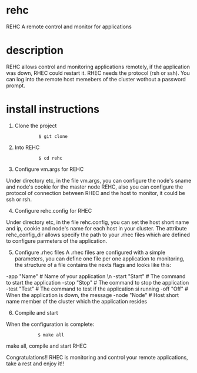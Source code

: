 rehc
====

REHC A remote control and monitor for applications

description
====

REHC allows control and monitoring applications remotely, if the application was down, RHEC could restart it.
RHEC needs the protocol (rsh or ssh). You can log into the remote host memebers of the cluster wothout a 
password prompt.


install instructions
====

1) Clone the project
				
				$ git clone 

2) Into REHC

				$ cd rehc
				
3) Configure vm.args for REHC

Under directory etc, in the file vm.args, you can configure the node's sname and node's cookie for the 
master node REHC, also you can configure the protocol of connection between RHEC and the host to monitor, 
it could be ssh or rsh.

4) Configure rehc.config for RHEC

Under directory etc, in the file rehc.config, you can set the host short name and ip, cookie and node's name
for each host in your cluster. The attribute rehc_config_dir allows specify the path to your .rhec files
which are defined to configure parmeters of the application.

5) Configure .rhec files
A .rhec files are configured with a simple parameters, you can define one file per one application to 
monitoring, the structure of a file contains the nexts flags and looks like this:

-app "Name" # Name of your application \n
-start "Start" # The command to start the application
-stop "Stop" # The command to stop the application
-test "Test" # The command to test if the application si running
-off "Off" # When the application is down, the message 
-node "Node" # Host short name member of the cluster which the application resides

6) Compile and start

When the configuration is complete:
				
				$ make all
				
make all, compile and start RHEC 

Congratulations!! RHEC is monitoring and control your remote applications, take a rest and enjoy it!!








